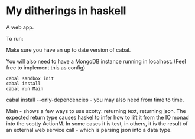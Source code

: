 # My ditherings in haskell

A web app. 


To run:

Make sure you have an up to date version of cabal.

You will also need to have a MongoDB instance running in localhost. (Feel free to implement this as config)
```
cabal sandbox init
cabal install
cabal run Main
```


cabal install --only-dependencies - you may also need from time to time.

Main - shows a few ways to use scotty: returning text, returning json. The expected return type causes haskel to infer how to lift it from the IO monad
into the scotty ActionM. 
In some cases it is test, in others, it is the result of an external web service call - which is parsing json into a data type.


